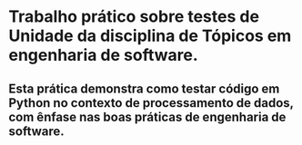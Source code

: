 # Trabalho prático sobre testes de Unidade da disciplina de Tópicos em engenharia de software.

## Esta prática demonstra como testar código em Python no contexto de processamento de dados, com ênfase nas boas práticas de engenharia de software.
